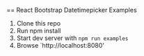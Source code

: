 == React Bootstrap Datetimepicker Examples

1. Clone this repo
2. Run npm install
3. Start dev server with `npm run examples`
4. Browse `http://localhost:8080'
